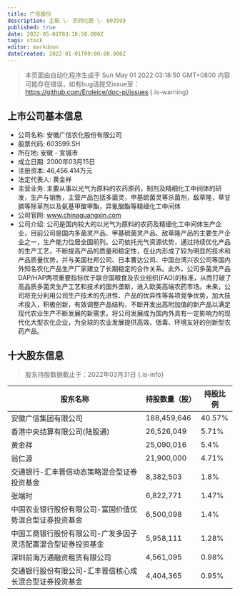 ```yaml
---
title: 广信股份
description: 主板 \- 农药化肥 \- 603599
published: true
date: 2022-05-01T03:18:50.000Z
tags: stock
editor: markdown
dateCreated: 2022-01-01T00:00:00.000Z
---
```


> 本页面由自动化程序生成于 Sun May 01 2022 03:18:50 GMT+0800
> 内容可能存在错误，如有bug请提交issue至：https://github.com/Eroleice/doc-pi/issues
{.is-warning}

## 上市公司基本信息
- 公司名称: 安徽广信农化股份有限公司
- 股票代码: 603599.SH
- 所在地: 安徽 - 宣城市
- 成立日期: 2000年03月15日
- 注册资本: 46,456.414万元
- 法定代表人: 黄金祥
- 主营业务: 主要从事以光气为原料的农药原药，制剂及精细化工中间体的研发，生产与销售，主营产品包括多菌灵，甲基硫菌灵等杀菌剂，敌草隆，草甘膦等除草剂以及氨基甲酸甲酯，异氰酸酯等精细化工中间体
- 公司官网: www.chinaguangxin.com
- 公司介绍: 公司是国内较大的以光气为原料的农药及精细化工中间体生产企业，目前公司是国内多菌灵产品、甲基硫菌灵产品、敌草隆产品的主要生产企业之一，生产能力位居全国前列。公司依托光气资源优势，通过持续优化产品的生产工艺，不断提高产品的质量和稳定性，在业内形成了较为明显的技术和产品质量优势，并与美国杜邦公司、日本曹达公司、中国台湾兴农公司等国内外知名农化产品生产厂家建立了长期稳定的合作关系。此外，公司多菌灵产品DAP/HAP两项重要指标优于联合国粮食及农业组织(FAO)的标准，从而打破了高品质多菌灵生产工艺和技术的国外垄断，进入欧美高端农药市场。未来，公司将充分利用公司生产技术的先进性、产品的优异性等各项竞争优势，加大技术投入，积极创新，有效调整产品结构，不断开发出高附加值的新产品以满足现代农业生产不断发展的新需求，将公司发展成为国内外具有一定影响力的现代化大型农化企业，为全球的农业发展提供高效、低毒、环境友好的创新型农药产品。


## 十大股东信息
> 股东持股数据截止于：2022年03月31日
{.is-info}

| 股东名称 | 持股数量（股） | 持股比例 |
| --- | --- | --- |
| 安徽广信集团有限公司 | 188,459,646 | 40.57% |
| 香港中央结算有限公司(陆股通) | 26,526,049 | 5.71% |
| 黄金祥 | 25,090,016 | 5.4% |
| 翁仁源 | 21,900,000 | 4.71% |
| 交通银行-汇丰晋信动态策略混合型证券投资基金 | 8,382,503 | 1.8% |
| 张端时 | 6,822,771 | 1.47% |
| 中国农业银行股份有限公司-富国价值优势混合型证券投资基金 | 6,500,098 | 1.4% |
| 中国工商银行股份有限公司-广发多因子灵活配置混合型证券投资基金 | 5,958,111 | 1.28% |
| 深圳前海万通融资租赁有限公司 | 4,561,095 | 0.98% |
| 交通银行股份有限公司-汇丰晋信核心成长混合型证券投资基金 | 4,404,365 | 0.95% |




